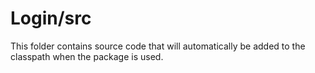 # Login/src

This folder contains source code that will automatically be added to the classpath when
the package is used.
